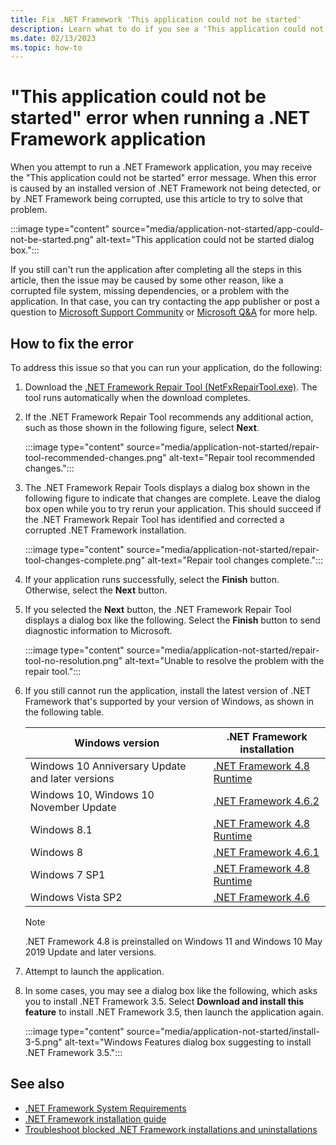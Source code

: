```yaml
---
title: Fix .NET Framework 'This application could not be started'
description: Learn what to do if you see a 'This application could not be started' dialog box when running a .NET Framework application.
ms.date: 02/13/2023
ms.topic: how-to
---
```

# "This application could not be started" error when running a .NET Framework application

When you attempt to run a .NET Framework application, you may receive the "This application could not be started" error message. When this error is caused by an installed version of .NET Framework not being detected, or by .NET Framework being corrupted, use this article to try to solve that problem.

:::image type="content" source="media/application-not-started/app-could-not-be-started.png" alt-text="This application could not be started dialog box.":::

If you still can't run the application after completing all the steps in this article, then the issue may be caused by some other reason, like a corrupted file system, missing dependencies, or a problem with the application. In that case, you can try contacting the app publisher or post a question to [Microsoft Support Community](https://answers.microsoft.com/) or [Microsoft Q&A](/answers/tags/97/dotnet) for more help.

## How to fix the error

To address this issue so that you can run your application, do the following:

1. Download the [.NET Framework Repair Tool (NetFxRepairTool.exe)](https://www.microsoft.com/download/details.aspx?id=30135). The tool runs automatically when the download completes.

1. If the .NET Framework Repair Tool recommends any additional action, such as those shown in the following figure, select **Next**.

   :::image type="content" source="media/application-not-started/repair-tool-recommended-changes.png" alt-text="Repair tool recommended changes.":::

1. The .NET Framework Repair Tools displays a dialog box shown in the following figure to indicate that changes are complete. Leave the dialog box open while you to try rerun your application. This should succeed if the .NET Framework Repair Tool has identified and corrected a corrupted .NET Framework installation.

   :::image type="content" source="media/application-not-started/repair-tool-changes-complete.png" alt-text="Repair tool changes complete.":::

1. If your application runs successfully, select the **Finish** button. Otherwise, select the **Next** button.

1. If you selected the **Next** button, the .NET Framework Repair Tool displays a dialog box like the following. Select the **Finish** button to send diagnostic information to Microsoft.

   :::image type="content" source="media/application-not-started/repair-tool-no-resolution.png" alt-text="Unable to resolve the problem with the repair tool.":::

1. If you still cannot run the application, install the latest version of .NET Framework that's supported by your version of Windows, as shown in the following table.

   |Windows version|.NET Framework installation|
   |---|---|
   |Windows 10 Anniversary Update and later versions|[.NET Framework 4.8 Runtime](https://dotnet.microsoft.com/download/dotnet-framework/net48)|
   |Windows 10, Windows 10 November Update|[.NET Framework 4.6.2](https://dotnet.microsoft.com/download/dotnet-framework/net462)|
   |Windows 8.1|[.NET Framework 4.8 Runtime](https://dotnet.microsoft.com/download/dotnet-framework/net48)|
   |Windows 8|[.NET Framework 4.6.1](https://dotnet.microsoft.com/download/dotnet-framework/net461)|
   |Windows 7 SP1|[.NET Framework 4.8 Runtime](https://dotnet.microsoft.com/download/dotnet-framework/net48)|
   |Windows Vista SP2|[.NET Framework 4.6](https://dotnet.microsoft.com/download/dotnet-framework/net46)|

   > [!NOTE]
   > .NET Framework 4.8 is preinstalled on Windows 11 and Windows 10 May 2019 Update and later versions.

1. Attempt to launch the application.

1. In some cases, you may see a dialog box like the following, which asks you to install .NET Framework 3.5. Select **Download and install this feature** to install .NET Framework 3.5, then launch the application again.

   :::image type="content" source="media/application-not-started/install-3-5.png" alt-text="Windows Features dialog box suggesting to install .NET Framework 3.5.":::

## See also

- [.NET Framework System Requirements](../get-started/system-requirements.md)
- [.NET Framework installation guide](index.md)
- [Troubleshoot blocked .NET Framework installations and uninstallations](troubleshoot-blocked-installations-and-uninstallations.md)
